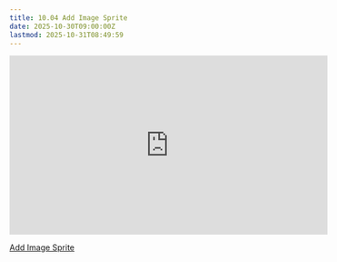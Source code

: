 ```yaml
---
title: 10.04 Add Image Sprite
date: 2025-10-30T09:00:00Z
lastmod: 2025-10-31T08:49:59
---
```


<div class="video-grid">
<div class="iframe-16-9-container"><iframe class="youTubeIframe" width="560" height="315" src="https://www.youtube.com/embed/-oGja4KPY78?rel=0" title="YouTube video player" frameborder="0" allow="accelerometer; autoplay; clipboard-write; encrypted-media; gyroscope; picture-in-picture; web-share" referrerpolicy="strict-origin-when-cross-origin" allowfullscreen></iframe>
</div>
</div>

[Add Image Sprite](https://youtu.be/-oGja4KPY78)
